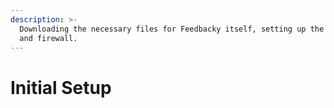 ```yaml
---
description: >-
  Downloading the necessary files for Feedbacky itself, setting up the database
  and firewall.
---
```


# Initial Setup

